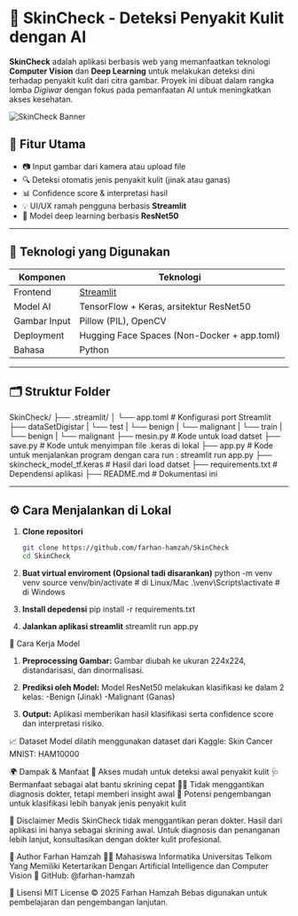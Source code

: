 # 🔬 SkinCheck - Deteksi Penyakit Kulit dengan AI

**SkinCheck** adalah aplikasi berbasis web yang memanfaatkan teknologi **Computer Vision** dan **Deep Learning** untuk melakukan deteksi dini terhadap penyakit kulit dari citra gambar. Proyek ini dibuat dalam rangka lomba *Digiwar* dengan fokus pada pemanfaatan AI untuk meningkatkan akses kesehatan.

![SkinCheck Banner](https://your-image-link-if-any.com)

## 🚀 Fitur Utama

- 📷 Input gambar dari kamera atau upload file
- 🔍 Deteksi otomatis jenis penyakit kulit (jinak atau ganas)
- 📊 Confidence score & interpretasi hasil
- 💡 UI/UX ramah pengguna berbasis **Streamlit**
- 🧠 Model deep learning berbasis **ResNet50**

---

## 🧠 Teknologi yang Digunakan

| Komponen      | Teknologi                                   |
|---------------|----------------------------------------------|
| Frontend      | [Streamlit](https://streamlit.io/)          |
| Model AI      | TensorFlow + Keras, arsitektur ResNet50     |
| Gambar Input  | Pillow (PIL), OpenCV                        |
| Deployment    | Hugging Face Spaces (Non-Docker + app.toml) |
| Bahasa        | Python                                      |

---

## 🗂️ Struktur Folder

SkinCheck/
├── .streamlit/
│   └── app.toml # Konfigurasi port Streamlit
├── dataSetDigistar
|   └── test
|       └── benign
|       └── malignant
|   └── train
|       └── benign
|       └── malignant
├── mesin.py # Kode untuk load datset
├── save.py # Kode untuk menyimpan file .keras di lokal
├── app.py # Kode untuk menjalankan program dengan cara run : streamlit run app.py
├── skincheck_model_tf.keras # Hasil dari load datset
├── requirements.txt # Dependensi aplikasi
├── README.md # Dokumentasi ini


---

## ⚙️ Cara Menjalankan di Lokal

1. **Clone repositori**  
   ```bash
   git clone https://github.com/farhan-hamzah/SkinCheck
   cd SkinCheck

2. **Buat virtual enviroment (Opsional tadi disarankan)**
python -m venv venv
source venv/bin/activate  # di Linux/Mac
.\venv\Scripts\activate    # di Windows

3. **Install depedensi**
pip install -r requirements.txt

4. **Jalankan aplikasi streamlit**
streamlit run app.py

🧪 Cara Kerja Model
1. **Preprocessing Gambar:**
Gambar diubah ke ukuran 224x224, distandarisasi, dan dinormalisasi.

2. **Prediksi oleh Model:**
Model ResNet50 melakukan klasifikasi ke dalam 2 kelas:
    -Benign (Jinak)
    -Malignant (Ganas)

3. **Output:**
Aplikasi memberikan hasil klasifikasi serta confidence score dan interpretasi risiko.

📈 Dataset
Model dilatih menggunakan dataset dari Kaggle:
Skin Cancer MNIST: HAM10000

🌍 Dampak & Manfaat
📱 Akses mudah untuk deteksi awal penyakit kulit
🩺 Bermanfaat sebagai alat bantu skrining cepat
🧑‍⚕️ Tidak menggantikan diagnosis dokter, tetapi memberi insight awal
🔭 Potensi pengembangan untuk klasifikasi lebih banyak jenis penyakit kulit

🔐 Disclaimer Medis
SkinCheck tidak menggantikan peran dokter.
Hasil dari aplikasi ini hanya sebagai skrining awal.
Untuk diagnosis dan penanganan lebih lanjut, konsultasikan dengan dokter kulit profesional.

📌 Author
Farhan Hamzah
👨‍💻 Mahasiswa Informatika Universitas Telkom Yang Memiliki Ketertarikan Dengan Artificial Intelligence dan Computer Vision
🔗 GitHub: @farhan-hamzah

📄 Lisensi
MIT License © 2025 Farhan Hamzah
Bebas digunakan untuk pembelajaran dan pengembangan lanjutan.

